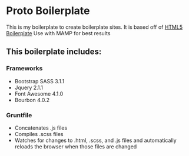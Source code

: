 # Proto Boilerplate
This is my boilerplate to create boilerplate sites. It is based off of [HTML5 Boilerplate](http://html5boilerplate.com)
Use with MAMP for best results

## This boilerplate includes:

### Frameworks
- Bootstrap SASS 3.1.1
- Jquery 2.1.1
- Font Awesome 4.1.0
- Bourbon 4.0.2

### Gruntfile
- Concatenates .js files
- Compiles .scss files
- Watches for changes to .html, .scss, and .js files and automatically reloads the browser when those files are changed
